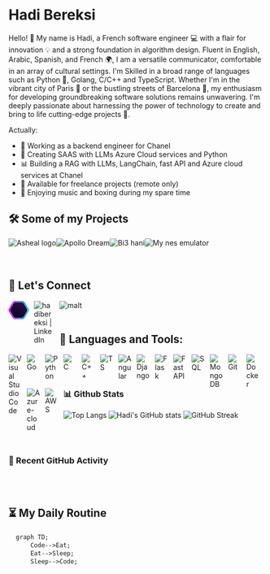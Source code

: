 # Hadi Bereksi
Hello! 👋 My name is Hadi, a French software engineer 💻 with a flair for innovation 💡 and a strong foundation in algorithm design. Fluent in English, Arabic, Spanish, and French 🌍, I am a versatile communicator, comfortable in an array of cultural settings. I'm Skilled in a broad range of languages such as Python 🐍, Golang, C/C++ and TypeScript. Whether I'm in the vibrant city of Paris 🗼 or the bustling streets of Barcelona 🌇, my enthusiasm for developing groundbreaking software solutions remains unwavering. I'm deeply passionate about harnessing the power of technology to create and bring to life cutting-edge projects 🚀.

<!--
**hadi-ilies/hadi-ilies** is a ✨ _special_ ✨ repository because its `README.md` (this file) appears on your GitHub profile.
-->
Actually:

- 🔭 Working as a backend engineer for Chanel
- 🌱 Creating SAAS with LLMs Azure Cloud services and Python
- 📊 Building a RAG with LLMs, LangChain, fast API and Azure cloud services at Chanel
- 👯 Available for freelance projects (remote only)
- 🎵 Enjoying music and boxing during my spare time

## 🛠️ Some of my Projects
<a href="https://asheal-landing-page.dorik.io" target="_blank"> <img alt="Asheal logo" src="https://cdn.dorik.com/60e09e3819777c001197e71f/60e18d4df87c31001185e7bf/images/logo_Asheal-_principal_-removebg-preview_jml5jaeo.png" height="68" align="left"> </a>
<a href="https://apollo-dream-18521.bubbleapps.io/version-test" target="_blank"> <img alt="Apollo Dream" src="https://cdn.cmsfly.com/655241d921c12100122f4711/logo-apollodream-white-etPkqR.svg"  height="68" align="left"> </a>
<a href="https://bi3hani.dcms.site/" target="_blank"> <img alt="Bi3 hani" src="https://cdn.cmsfly.com/64faf35e41c0000012cdb931/logo_bh-16ARsh.png" height="68" align="left"> </a>
<a href="https://github.com/hadi-ilies/MyNesEmulator" target="_blank"> <img alt="My nes emulator" src="https://cdn.cmsfly.com/655241d921c12100122f4711/nes-console-0yIyL5.webp" height="68" align="left"> </a>

<br />
<br />
<br />

## 🤝 Let's Connect
  [<img align="left" alt="Linkstack" width="40px" src="https://raw.githubusercontent.com/LinkStackOrg/branding/main/logo/svg/logo_animated.svg" style="padding-right:10px;" />](https://linksta.cc/@HadiBereksi)
  [<img align="left" alt="hadibereksi | LinkedIn" width="40px" src="https://upload.wikimedia.org/wikipedia/commons/thumb/8/81/LinkedIn_icon.svg/2048px-LinkedIn_icon.svg.png" style="padding-right:10px;"/>](https://www.linkedin.com/in/hadibereksi)
  [<img align="left" alt="malt" width="100px" src="https://upload.wikimedia.org/wikipedia/commons/thumb/4/41/Logo_Malt.svg/1200px-Logo_Malt.svg.png" style="padding-right:10px;" />](https://www.malt.fr/profile/hadibereksi)

<br />
<br />

## 🔨 Languages and Tools:
  <img align="left" alt="Visual Studio Code" width="26px" src="https://cdn.jsdelivr.net/gh/devicons/devicon/icons/vscode/vscode-original.svg" style="padding-right:10px;" />
  <img align="left" alt="Go" width="26px" src="https://img.icons8.com/color/48/000000/golang.png" style="padding-right:10px;" />
  <img align="left" alt="Python" width="26px" src="https://img.icons8.com/color/48/000000/python--v1.png" style="padding-right:10px;" />
  <img align="left" alt="C" width="26px" src="https://cdn.jsdelivr.net/gh/devicons/devicon/icons/c/c-original.svg" style="padding-right:10px;" />
  <img align="left" alt="C++" width="26px" src="https://cdn.jsdelivr.net/gh/devicons/devicon/icons/cplusplus/cplusplus-original.svg" style="padding-right:10px;" />
  <img align="left" alt="TS" width="26px" src="https://img.icons8.com/color/48/000000/typescript.png" style="padding-right:10px;" />
  <img align="left" alt="Angular" width="26px" src="https://cdn.jsdelivr.net/gh/devicons/devicon/icons/angularjs/angularjs-original.svg" style="padding-right:10px;" />
  <img align="left" alt="Django" width="26px" src="https://img.icons8.com/ios/50/000000/django.png" style="padding-right:10px;" />
  <img align="left" alt="Flask" width="26px" src="https://cdn.jsdelivr.net/gh/devicons/devicon/icons/flask/flask-original.svg" style="padding-right:10px;" />
  <img align="left" alt="FastAPI" width="26px" src="https://cdn.jsdelivr.net/gh/devicons/devicon/icons/fastapi/fastapi-original-wordmark.svg" style="padding-right:10px;" />
  <img align="left" alt="SQL" width="26px" src="https://cdn.jsdelivr.net/gh/devicons/devicon/icons/mysql/mysql-original.svg" style="padding-right:10px;" />
  <img align="left" alt="MongoDB" width="26px" src="https://cdn.jsdelivr.net/gh/devicons/devicon/icons/mongodb/mongodb-original-wordmark.svg" style="padding-right:10px;" />
  <img align="left" alt="Git" width="26px" src="https://cdn.jsdelivr.net/gh/devicons/devicon/icons/git/git-original.svg" style="padding-right:10px;" />
  <img align="left" alt="Docker" width="26px" src="https://cdn.jsdelivr.net/gh/devicons/devicon/icons/docker/docker-original-wordmark.svg" style="padding-right:10px;" />
  <img align="left" alt="Azure-cloud" width="26px" src="https://cdn.jsdelivr.net/gh/devicons/devicon/icons/azure/azure-original-wordmark.svg" style="padding-right:10px;" />
  <img align="left" alt="AWS" width="25px" src="https://cdn.jsdelivr.net/gh/devicons/devicon/icons/amazonwebservices/amazonwebservices-original.svg" style="padding-right:11px;" />

<br />
<br />

### 📊 Github Stats

  ![Top Langs](https://github-readme-stats.vercel.app/api/top-langs/?username=hadi-ilies&langs_count=8&theme=radical)
  ![Hadi's GitHub stats](https://github-readme-stats.vercel.app/api?username=hadi-ilies&show_icons=true&theme=radical)
  ![GitHub Streak](https://github-readme-streak-stats.herokuapp.com/?user=hadi-ilies&theme=radical)

<br >
<br />

### 📌 Recent GitHub Activity  
  
  <!--START_SECTION:activity-->  
  <!--END_SECTION:activity-->  

<br >
<br />

## ⏳ My Daily Routine  
```mermaid
  graph TD;
      Code-->Eat;
      Eat-->Sleep;
      Sleep-->Code;
```
